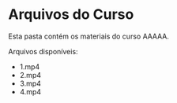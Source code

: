 # Arquivos do Curso

Esta pasta contém os materiais do curso AAAAA.

Arquivos disponíveis:
- 1.mp4
- 2.mp4
- 3.mp4
- 4.mp4